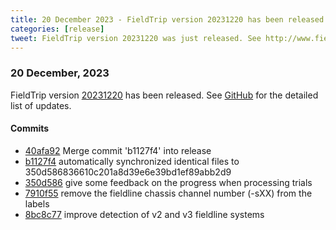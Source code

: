 ```yaml
---
title: 20 December 2023 - FieldTrip version 20231220 has been released
categories: [release]
tweet: FieldTrip version 20231220 was just released. See http://www.fieldtriptoolbox.org/#20-december-2023
---
```


### 20 December, 2023

FieldTrip version [20231220](http://github.com/fieldtrip/fieldtrip/releases/tag/20231220) has been released.
See [GitHub](https://github.com/fieldtrip/fieldtrip/compare/20231219...20231220) for the detailed list of updates.

#### Commits

- [40afa92](http://github.com/fieldtrip/fieldtrip/commit/40afa92) Merge commit 'b1127f4' into release
- [b1127f4](http://github.com/fieldtrip/fieldtrip/commit/b1127f4) automatically synchronized identical files to 350d586836610c201a8d39e6e39bd1ef89abb2d9
- [350d586](http://github.com/fieldtrip/fieldtrip/commit/350d586) give some feedback on the progress when processing trials
- [7910f55](http://github.com/fieldtrip/fieldtrip/commit/7910f55) remove the fieldline chassis channel number (-sXX) from the labels
- [8bc8c77](http://github.com/fieldtrip/fieldtrip/commit/8bc8c77) improve detection of v2 and v3 fieldline systems
